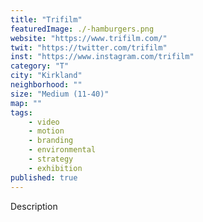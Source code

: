 ```yaml
---
title: "Trifilm"
featuredImage: ./-hamburgers.png
website: "https://www.trifilm.com/"
twit: "https://twitter.com/trifilm"
inst: "https://www.instagram.com/trifilm"
category: "T"
city: "Kirkland"
neighborhood: ""
size: "Medium (11-40)"
map: ""
tags:
    - video
    - motion
    - branding
    - environmental
    - strategy
    - exhibition
published: true
---
```


Description

